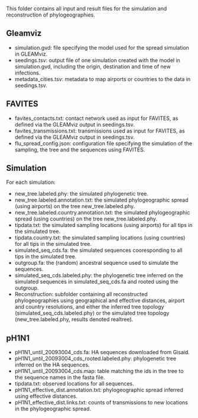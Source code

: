 This folder contains all input and result files for the simulation and reconstruction of phylogeographies.

## Gleamviz
* simulation.gvd: file specifying the model used for the spread simulation in GLEAMviz.
* seedings.tsv: output file of one simulation created with the model in simulation.gvd, including the origin, destination and time of new infections.
* metadata_cities.tsv: metadata to map airports or countries to the data in seedings.tsv.

## FAVITES
* favites_contacts.txt: contact network used as input for FAVITES, as defined via the GLEAMviz output in seedings.tsv.
* favites_transmissions.txt: transmissions used as input for FAVITES, as defined via the GLEAMviz output in seedings.tsv.
* flu_spread_config.json: configuration file specifying the simulation of the sampling, the tree and the sequences using FAVITES.

## Simulation
For each simulation:
* new_tree.labeled.phy: the simulated phylogenetic tree.
* new_tree.labeled.annotation.txt: the simulated phylogeographic spread (using airports) on the tree new_tree.labeled.phy.
* new_tree.labeled.country.annotation.txt: the simulated phylogeographic spread (using countries) on the tree new_tree.labeled.phy.
* tipdata.txt: the simulated sampling locations (using airports) for all tips in the simulated tree.
* tipdata.country.txt: the simulated sampling locations (using countries) for all tips in the simulated tree.
* simulated_seq_cds.fa: the simulated sequences cooresponding to all tips in the simulated tree.
* outgroup.fa: the (random) ancestral sequence used to simulate the sequences.
* simulated_seq_cds.labeled.phy: the phylogenetic tree inferred on the simulated sequences in simulated_seq_cds.fa and rooted using the outgroup.
* Reconstruction: subfolder containing all reconstructed phylogeographies using geographical and effective distances, airport and country resolutions, and either the inferred tree topology (simulated_seq_cds.labeled.phy) or the simulated tree topology (new_tree.labeled.phy, results denoted realtree).

## pH1N1
* pH1N1_until_20093004_cds.fa: HA sequences downloaded from Gisaid.
* pH1N1_until_20093004_cds_rooted.labeled.phy: phylogenetic tree inferred on the HA sequences.
* pH1N1_until_20093004_cds.map: table matching the ids in the tree to the sequence names in the fasta file.
* tipdata.txt: observed locations for all sequences.
* pH1N1_effective_dist.annotation.txt: phylogeographic spread inferred using effective distances.
* pH1N1_effective_dist.links.txt: counts of transmissions to new locations in the phylogeographic spread.
